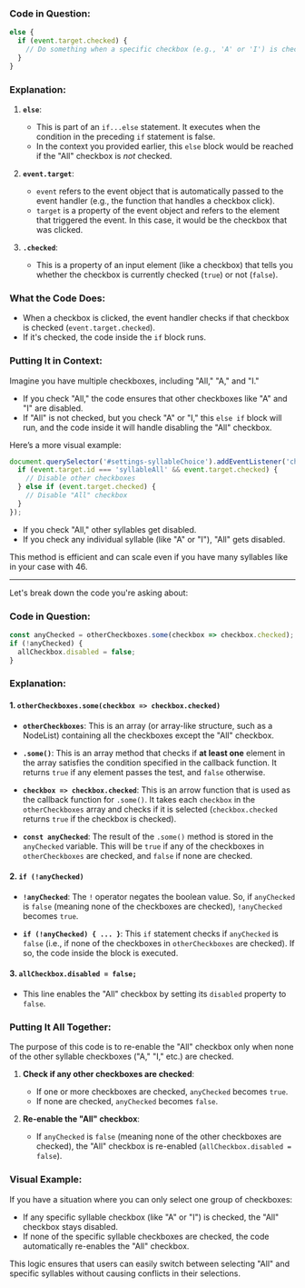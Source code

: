 ### Code in Question:
```javascript
else {
  if (event.target.checked) {
    // Do something when a specific checkbox (e.g., 'A' or 'I') is checked
  }
}
```

### Explanation:

1. **`else`**: 
   - This is part of an `if...else` statement. It executes when the condition in the preceding `if` statement is false.
   - In the context you provided earlier, this `else` block would be reached if the "All" checkbox is *not* checked.

2. **`event.target`**:
   - `event` refers to the event object that is automatically passed to the event handler (e.g., the function that handles a checkbox click).
   - `target` is a property of the event object and refers to the element that triggered the event. In this case, it would be the checkbox that was clicked.

3. **`.checked`**:
   - This is a property of an input element (like a checkbox) that tells you whether the checkbox is currently checked (`true`) or not (`false`).

### What the Code Does:
- When a checkbox is clicked, the event handler checks if that checkbox is checked (`event.target.checked`).
- If it's checked, the code inside the `if` block runs.

### Putting It in Context:
Imagine you have multiple checkboxes, including "All," "A," and "I." 

- If you check "All," the code ensures that other checkboxes like "A" and "I" are disabled.
- If "All" is not checked, but you check "A" or "I," this `else if` block will run, and the code inside it will handle disabling the "All" checkbox.

Here’s a more visual example:

```javascript
document.querySelector('#settings-syllableChoice').addEventListener('change', function(event) {
  if (event.target.id === 'syllableAll' && event.target.checked) {
    // Disable other checkboxes
  } else if (event.target.checked) {
    // Disable "All" checkbox
  }
});
```

- If you check "All," other syllables get disabled.
- If you check any individual syllable (like "A" or "I"), "All" gets disabled. 

This method is efficient and can scale even if you have many syllables like in your case with 46.

---

Let's break down the code you're asking about:

### Code in Question:
```javascript
const anyChecked = otherCheckboxes.some(checkbox => checkbox.checked);
if (!anyChecked) {
  allCheckbox.disabled = false;
}
```

### Explanation:

#### 1. `otherCheckboxes.some(checkbox => checkbox.checked)`
- **`otherCheckboxes`**: This is an array (or array-like structure, such as a NodeList) containing all the checkboxes except the "All" checkbox.
  
- **`.some()`**: This is an array method that checks if **at least one** element in the array satisfies the condition specified in the callback function. It returns `true` if any element passes the test, and `false` otherwise.

- **`checkbox => checkbox.checked`**: This is an arrow function that is used as the callback function for `.some()`. It takes each `checkbox` in the `otherCheckboxes` array and checks if it is selected (`checkbox.checked` returns `true` if the checkbox is checked).

- **`const anyChecked`**: The result of the `.some()` method is stored in the `anyChecked` variable. This will be `true` if any of the checkboxes in `otherCheckboxes` are checked, and `false` if none are checked.

#### 2. `if (!anyChecked)`
- **`!anyChecked`**: The `!` operator negates the boolean value. So, if `anyChecked` is `false` (meaning none of the checkboxes are checked), `!anyChecked` becomes `true`.

- **`if (!anyChecked) { ... }`**: This `if` statement checks if `anyChecked` is `false` (i.e., if none of the checkboxes in `otherCheckboxes` are checked). If so, the code inside the block is executed.

#### 3. `allCheckbox.disabled = false;`
- This line enables the "All" checkbox by setting its `disabled` property to `false`.

### Putting It All Together:
The purpose of this code is to re-enable the "All" checkbox only when none of the other syllable checkboxes ("A," "I," etc.) are checked.

1. **Check if any other checkboxes are checked**:
   - If one or more checkboxes are checked, `anyChecked` becomes `true`.
   - If none are checked, `anyChecked` becomes `false`.

2. **Re-enable the "All" checkbox**:
   - If `anyChecked` is `false` (meaning none of the other checkboxes are checked), the "All" checkbox is re-enabled (`allCheckbox.disabled = false`).

### Visual Example:

If you have a situation where you can only select one group of checkboxes:

- If any specific syllable checkbox (like "A" or "I") is checked, the "All" checkbox stays disabled.
- If none of the specific syllable checkboxes are checked, the code automatically re-enables the "All" checkbox.

This logic ensures that users can easily switch between selecting "All" and specific syllables without causing conflicts in their selections.